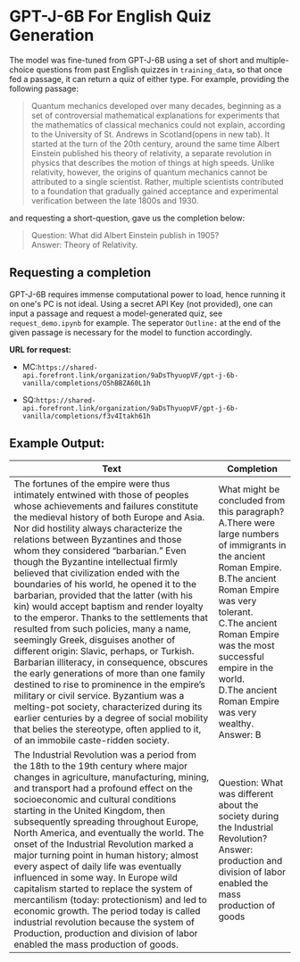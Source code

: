 # GPT-J-6B For English Quiz Generation
The model was fine-tuned from GPT-J-6B using a set of short and multiple-choice questions from past English quizzes in `training_data`, so that once fed a passage, it can return a quiz of either type. For example, providing the following passage:
<blockquote>
Quantum mechanics developed over many decades, beginning as a set of controversial mathematical explanations for experiments that the mathematics of classical mechanics could not explain, according to the University of St. Andrews in Scotland(opens in new tab). It started at the turn of the 20th century, around the same time 
Albert Einstein published his theory of relativity, a separate revolution in physics that describes the motion of things at high speeds. Unlike relativity, however, the origins of quantum mechanics cannot be attributed to a single scientist. Rather, multiple scientists contributed to a foundation that gradually gained acceptance and experimental verification between the late 1800s and 1930.
</blockquote>

and requesting a short-question, gave us the completion below:

> Question: What did Albert Einstein publish in 1905?\
> Answer: Theory of Relativity.

## Requesting a completion
GPT-J-6B requires immense computational power to load, hence running it on one's PC is not ideal. Using a secret API Key (not provided), one can input a passage and request a model-generated quiz, see `request_demo.ipynb` for example. The seperator `Outline:` at the end of the given passage is necessary for the model to function accordingly.

**URL for request:**

- MC:`https://shared-api.forefront.link/organization/9aDsThyuopVF/gpt-j-6b-vanilla/completions/O5hBBZA60L1h`

- SQ:`https://shared-api.forefront.link/organization/9aDsThyuopVF/gpt-j-6b-vanilla/completions/f3v4Itakh61h`

## Example Output:
|Text    |Completion   |
|--------|---------|
|The fortunes of the empire were thus intimately entwined with those of peoples whose achievements and failures constitute the medieval history of both Europe and Asia. Nor did hostility always characterize the relations between Byzantines and those whom they considered “barbarian.” Even though the Byzantine intellectual firmly believed that civilization ended with the boundaries of his world, he opened it to the barbarian, provided that the latter (with his kin) would accept baptism and render loyalty to the emperor. Thanks to the settlements that resulted from such policies, many a name, seemingly Greek, disguises another of different origin: Slavic, perhaps, or Turkish. Barbarian illiteracy, in consequence, obscures the early generations of more than one family destined to rise to prominence in the empire’s military or civil service. Byzantium was a melting-pot society, characterized during its earlier centuries by a degree of social mobility that belies the stereotype, often applied to it, of an immobile caste-ridden society.|<img width=500/>What might be concluded from this paragraph?<br />A.There were large numbers of immigrants in the ancient Roman Empire.<br />B.The ancient Roman Empire was very tolerant.<br />C.The ancient Roman Empire was the most successful empire in the world.<br />D.The ancient Roman Empire was very wealthy.<br />Answer: B|
|The Industrial Revolution was a period from the 18th to the 19th century where major changes in agriculture, manufacturing, mining, and transport had a profound effect on the socioeconomic and cultural conditions starting in the United Kingdom, then subsequently spreading throughout Europe, North America, and eventually the world. The onset of the Industrial Revolution marked a major turning point in human history; almost every aspect of daily life was eventually influenced in some way. In Europe wild capitalism started to replace the system of mercantilism (today: protectionism) and led to economic growth. The period today is called industrial revolution because the system of Production, production and division of labor enabled the mass production of goods.|<img width=500/>Question: What was different about the society during the Industrial Revolution?<br />Answer: production and division of labor enabled the mass production of goods|
